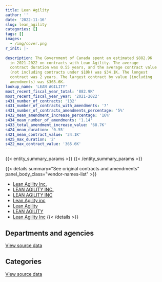 ```yaml
---
title: Lean Agility
author: ''
date: '2022-11-16'
slug: lean_agility
categories: []
tags: []
images:
  - /img/cover.png
r_init: |-
  
description: The Government of Canada spent an estimated $882.9K
  in 2021-2022 on contracts with Lean Agility. The average
  contract duration was 0.55 years, and the average contract value
  (not including contracts under $10k) was $34.1K. The longest
  contract was 2 years. The largest contract by value (including
  amendments) was $365.6K.
lookup_name: 'LEAN AGILITY'
most_recent_fiscal_year_total: '882.9K'
most_recent_fiscal_year_year: '2021-2022'
s431_number_of_contracts: '132'
s431_number_of_contracts_with_amendments: '7'
s431_number_of_contracts_amendments_percentage: '5%'
s432_mean_amendment_increase_percentage: '16%'
s434_mean_number_of_amendments: '1.14'
s433_total_amendment_increase_value: '68.7K'
s424_mean_duration: '0.55'
s421_mean_contract_value: '34.1K'
s425_max_duration: '2'
s422_max_contract_value: '365.6K'
---
```


<script src="/rmarkdown-libs/htmlwidgets/htmlwidgets.js"></script>
<link href="/rmarkdown-libs/datatables-css/datatables-crosstalk.css" rel="stylesheet" />
<script src="/rmarkdown-libs/datatables-binding/datatables.js"></script>
<script src="/rmarkdown-libs/jquery/jquery-3.6.0.min.js"></script>
<link href="/rmarkdown-libs/dt-core-bootstrap/css/dataTables.bootstrap.min.css" rel="stylesheet" />
<link href="/rmarkdown-libs/dt-core-bootstrap/css/dataTables.bootstrap.extra.css" rel="stylesheet" />
<script src="/rmarkdown-libs/dt-core-bootstrap/js/jquery.dataTables.min.js"></script>
<script src="/rmarkdown-libs/dt-core-bootstrap/js/dataTables.bootstrap.min.js"></script>
<link href="/rmarkdown-libs/crosstalk/css/crosstalk.min.css" rel="stylesheet" />
<script src="/rmarkdown-libs/crosstalk/js/crosstalk.min.js"></script>
<script src="/rmarkdown-libs/htmlwidgets/htmlwidgets.js"></script>
<link href="/rmarkdown-libs/datatables-css/datatables-crosstalk.css" rel="stylesheet" />
<script src="/rmarkdown-libs/datatables-binding/datatables.js"></script>
<script src="/rmarkdown-libs/jquery/jquery-3.6.0.min.js"></script>
<link href="/rmarkdown-libs/dt-core-bootstrap/css/dataTables.bootstrap.min.css" rel="stylesheet" />
<link href="/rmarkdown-libs/dt-core-bootstrap/css/dataTables.bootstrap.extra.css" rel="stylesheet" />
<script src="/rmarkdown-libs/dt-core-bootstrap/js/jquery.dataTables.min.js"></script>
<script src="/rmarkdown-libs/dt-core-bootstrap/js/dataTables.bootstrap.min.js"></script>
<link href="/rmarkdown-libs/crosstalk/css/crosstalk.min.css" rel="stylesheet" />
<script src="/rmarkdown-libs/crosstalk/js/crosstalk.min.js"></script>

{{< entity_summary_params >}}
{{< /entity_summary_params >}}

{{< details summary="See original contracts and amendments" panel_body_class="vendor-names-list" >}}
- [Lean Agility Inc.](https://search.open.canada.ca/en/ct/?sort=contract_value_f%20desc&page=1&search_text=%22Lean%20Agility%20Inc.%22)
- [LEAN AGILITY INC.](https://search.open.canada.ca/en/ct/?sort=contract_value_f%20desc&page=1&search_text=%22LEAN%20AGILITY%20INC.%22)
- [LEAN AGILITY INC](https://search.open.canada.ca/en/ct/?sort=contract_value_f%20desc&page=1&search_text=%22LEAN%20AGILITY%20INC%22)
- [Lean Agility inc](https://search.open.canada.ca/en/ct/?sort=contract_value_f%20desc&page=1&search_text=%22Lean%20Agility%20inc%22)
- [Lean Agility](https://search.open.canada.ca/en/ct/?sort=contract_value_f%20desc&page=1&search_text=%22Lean%20Agility%22)
- [LEAN AGILITY](https://search.open.canada.ca/en/ct/?sort=contract_value_f%20desc&page=1&search_text=%22LEAN%20AGILITY%22)
- [Lean Agility Inc](https://search.open.canada.ca/en/ct/?sort=contract_value_f%20desc&page=1&search_text=%22Lean%20Agility%20Inc%22)
{{< /details >}}

## Departments and agencies

<div id="htmlwidget-1" style="width:100%;height:auto;" class="datatables html-widget"></div>
<script type="application/json" data-for="htmlwidget-1">{"x":{"style":"bootstrap","filter":"none","vertical":false,"data":[["<a href=\"/departments/atssc-scdata/\">Administrative Tribunals Support Service of Canada<\/a>","<a href=\"/departments/cas-satj/\">Courts Administration Service<\/a>","<a href=\"/departments/cbsa-asfc/\">Canada Border Services Agency<\/a>","<a href=\"/departments/cfia-acia/\">Canadian Food Inspection Agency<\/a>","<a href=\"/departments/cra-arc/\">Canada Revenue Agency<\/a>","<a href=\"/departments/csc-scc/\">Correctional Service of Canada<\/a>","<a href=\"/departments/dfatd-maecd/\">Global Affairs Canada<\/a>","<a href=\"/departments/dfo-mpo/\">Fisheries and Oceans Canada<\/a>","<a href=\"/departments/dnd-mdn/\">National Defence<\/a>","<a href=\"/departments/ec/\">Environment and Climate Change Canada<\/a>","<a href=\"/departments/esdc-edsc/\">Employment and Social Development Canada<\/a>","<a href=\"/departments/feddevontario/\">Federal Economic Development Agency for Southern Ontario<\/a>","<a href=\"/departments/hc-sc/\">Health Canada<\/a>","<a href=\"/departments/ic/\">Innovation, Science and Economic Development Canada<\/a>","<a href=\"/departments/infc/\">Infrastructure Canada<\/a>","<a href=\"/departments/irb-cisr/\">Immigration and Refugee Board of Canada<\/a>","<a href=\"/departments/isc-sac/\">Indigenous Services Canada<\/a>","<a href=\"/departments/jus/\">Department of Justice Canada<\/a>","<a href=\"/departments/nrc-cnrc/\">National Research Council Canada<\/a>","<a href=\"/departments/nrcan-rncan/\">Natural Resources Canada<\/a>","<a href=\"/departments/nserc-crsng/\">Natural Sciences and Engineering Research Council of Canada<\/a>","<a href=\"/departments/ocl-cal/\">Office of the Commissioner of Lobbying of Canada<\/a>","<a href=\"/departments/ocol-clo/\">Office of the Commissioner of Official Languages<\/a>","<a href=\"/departments/osfi-bsif/\">Office of the Superintendent of Financial Institutions Canada<\/a>","<a href=\"/departments/pbc-clcc/\">Parole Board of Canada<\/a>","<a href=\"/departments/pc/\">Parks Canada<\/a>","<a href=\"/departments/pch/\">Canadian Heritage<\/a>","<a href=\"/departments/pco-bcp/\">Privy Council Office<\/a>","<a href=\"/departments/phac-aspc/\">Public Health Agency of Canada<\/a>","<a href=\"/departments/ps-sp/\">Public Safety Canada<\/a>","<a href=\"/departments/psic-ispc/\">Office of the Public Sector Integrity Commissioner of Canada<\/a>","<a href=\"/departments/pwgsc-tpsgc/\">Public Services and Procurement Canada<\/a>","<a href=\"/departments/rcmp-grc/\">Royal Canadian Mounted Police<\/a>","<a href=\"/departments/ssc-spc/\">Shared Services Canada<\/a>","<a href=\"/departments/statcan/\">Statistics Canada<\/a>","<a href=\"/departments/tbs-sct/\">Treasury Board of Canada Secretariat<\/a>","<a href=\"/departments/tc/\">Transport Canada<\/a>","<a href=\"/departments/vac-acc/\">Veterans Affairs Canada<\/a>"],[null,null,null,24634,1541.56,null,48190.75,null,353968.48,41006.18,16933.05,null,92359.14,99488.57,null,null,null,17152.93,16835.93,null,11288.7,null,24150,null,4731.07,null,24570,12822.78,32391.17,null,null,97770.5,83326.2,null,24408,24408,24408,41727.75],[null,17980.8,24408,null,65783.84,32901.64,139528.25,8091.3,5913.74,30577.6,21378.16,1495.32,24408,54343.99,null,39550,null,null,16933.05,null,19775,null,16379.35,36362.39,19676.93,null,null,null,53008.58,null,null,16933.05,null,null,null,24408,null,112504.5],[null,21529.65,null,null,null,60648.36,25990,44792.7,11795.16,38674.25,46422.6,8663.38,null,null,null,null,null,null,null,null,null,null,null,15843.61,null,null,24408,null,null,6886.75,null,null,null,33507.74,null,null,null,null],[37468.42,39663,null,null,202551.39,38110.34,52889,12785.95,45463.74,null,null,null,39550,null,42491.63,null,30439.5,43843.89,null,24408,null,19656.35,null,null,null,36928.88,null,null,29267,31420.82,27182.13,32758.7,14175.1,62231.51,null,19656.35,null,null]],"container":"<table class=\"table table-striped table-hover row-border order-column display\">\n  <thead>\n    <tr>\n      <th>Department<\/th>\n      <th>2018-2019<\/th>\n      <th>2019-2020<\/th>\n      <th>2020-2021<\/th>\n      <th>2021-2022<\/th>\n    <\/tr>\n  <\/thead>\n<\/table>","options":{"order":[[4,"desc"]],"pageLength":10,"autoWidth":true,"columnDefs":[{"targets":1,"render":"function(data, type, row, meta) {\n    return type !== 'display' ? data : DTWidget.formatCurrency(data, \"$\", 2, 3, \",\", \".\", true, null);\n  }"},{"targets":2,"render":"function(data, type, row, meta) {\n    return type !== 'display' ? data : DTWidget.formatCurrency(data, \"$\", 2, 3, \",\", \".\", true, null);\n  }"},{"targets":3,"render":"function(data, type, row, meta) {\n    return type !== 'display' ? data : DTWidget.formatCurrency(data, \"$\", 2, 3, \",\", \".\", true, null);\n  }"},{"targets":4,"render":"function(data, type, row, meta) {\n    return type !== 'display' ? data : DTWidget.formatCurrency(data, \"$\", 2, 3, \",\", \".\", true, null);\n  }"},{"width":"16%","targets":[1,2,3,4]},{"className":"dt-right","targets":[1,2,3,4]}],"orderClasses":false}},"evals":["options.columnDefs.0.render","options.columnDefs.1.render","options.columnDefs.2.render","options.columnDefs.3.render"],"jsHooks":[]}</script>
<p class="text-right">
<a href="https://github.com/GoC-Spending/contracts-data/tree/main/data/out/vendors/lean_agility/summary_by_fiscal_year_by_department.csv" class="source-data-link btn btn-link">View source data</a>
</p>

## Categories

<div id="htmlwidget-2" style="width:100%;height:auto;" class="datatables html-widget"></div>
<script type="application/json" data-for="htmlwidget-2">{"x":{"style":"bootstrap","filter":"none","vertical":false,"data":[["<a href=\"/categories/defence/\">Defence<\/a>","<a href=\"/categories/professional_services/\">Professional services<\/a>","<a href=\"/categories/information_technology/\">Information technology<\/a>","<a href=\"/categories/human_capital/\">Human capital<\/a>"],[353968.48,388469.24,116011.25,259663.79],[5913.74,481164.18,47510.65,247752.92],[11795.16,149231.88,38674.25,139460.91],[5913.74,622195.75,84402.22,170429.99]],"container":"<table class=\"table table-striped table-hover row-border order-column display\">\n  <thead>\n    <tr>\n      <th>Category<\/th>\n      <th>2018-2019<\/th>\n      <th>2019-2020<\/th>\n      <th>2020-2021<\/th>\n      <th>2021-2022<\/th>\n    <\/tr>\n  <\/thead>\n<\/table>","options":{"order":[[4,"desc"]],"dom":"t","pageLength":30,"autoWidth":true,"columnDefs":[{"targets":1,"render":"function(data, type, row, meta) {\n    return type !== 'display' ? data : DTWidget.formatCurrency(data, \"$\", 2, 3, \",\", \".\", true, null);\n  }"},{"targets":2,"render":"function(data, type, row, meta) {\n    return type !== 'display' ? data : DTWidget.formatCurrency(data, \"$\", 2, 3, \",\", \".\", true, null);\n  }"},{"targets":3,"render":"function(data, type, row, meta) {\n    return type !== 'display' ? data : DTWidget.formatCurrency(data, \"$\", 2, 3, \",\", \".\", true, null);\n  }"},{"targets":4,"render":"function(data, type, row, meta) {\n    return type !== 'display' ? data : DTWidget.formatCurrency(data, \"$\", 2, 3, \",\", \".\", true, null);\n  }"},{"width":"16%","targets":[1,2,3,4]},{"className":"dt-right","targets":[1,2,3,4]}],"orderClasses":false,"lengthMenu":[10,25,30,50,100]}},"evals":["options.columnDefs.0.render","options.columnDefs.1.render","options.columnDefs.2.render","options.columnDefs.3.render"],"jsHooks":[]}</script>
<p class="text-right">
<a href="https://github.com/GoC-Spending/contracts-data/tree/main/data/out/vendors/lean_agility/summary_by_fiscal_year_by_category.csv" class="source-data-link btn btn-link">View source data</a>
</p>
